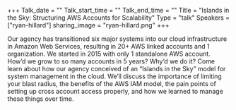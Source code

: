 +++
Talk_date = ""
Talk_start_time = ""
Talk_end_time = ""
Title = "Islands in the Sky: Structuring AWS Accounts for Scalability"
Type = "talk"
Speakers = ["ryan-hillard"]
sharing_image = "ryan-hillard.png"
+++

Our agency has transitioned six major systems into our cloud infrastructure in Amazon Web Services, resulting in 20+ AWS linked accounts and 1 organization. We started in 2015 with only 1 standalone AWS account. How’d we grow to so many accounts in 5 years? Why’d we do it? Come learn about how our agency conceived of an “Islands in the Sky” model for system management in the cloud. We’ll discuss the importance of limiting your blast radius, the benefits of the AWS IAM model, the pain points of setting up cross account access properly, and how we learned to manage these things over time.
